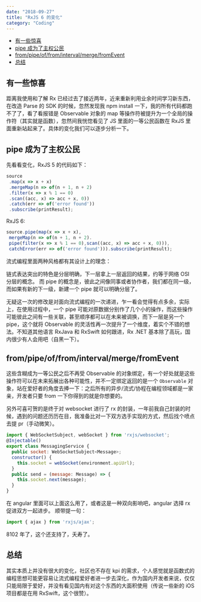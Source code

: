```yaml
---
date: "2018-09-27"
title: "RxJS 6 的变化"
category: "Coding"
---
```


<!-- TOC -->

- [有一些惊喜](#%E6%9C%89%E4%B8%80%E4%BA%9B%E6%83%8A%E5%96%9C)
- [pipe 成为了主权公民](#pipe-%E6%88%90%E4%B8%BA%E4%BA%86%E4%B8%BB%E6%9D%83%E5%85%AC%E6%B0%91)
- [from/pipe/of/from/interval/merge/fromEvent](#frompipeoffromintervalmergefromevent)
- [总结](#%E6%80%BB%E7%BB%93)

<!-- /TOC -->
## 有一些惊喜

距离我使用和了解 Rx 已经过去了接近两年，近来重新利用业余时间学习新东西，在改造 Parse 的 SDK 的时候，忽然发现我 npm install 一下，我的所有代码都跑不了了，看了看报错是 Observable 对象的 map 等操作符被提升为一个全局的操作符（其实就是函数），忽然间我恍惚看见了 JS 里面的一等公民函数在 RxJS 里面重新站起来了。具体的变化我们可以逐步分析一下。


## pipe 成为了主权公民

先看看变化，RxJS 5 的代码如下：

```js
source
 .map(x => x + x)
 .mergeMap(n => of(n + 1, n + 2)
 .filter(x => x % 1 == 0)
 .scan((acc, x) => acc + x, 0))
 .catch(err => of('error found'))
 .subscribe(printResult);
```

RxJS 6:

```js
source.pipe(map(x => x + x),
 mergeMap(n => of(n + 1, n + 2).
 pipe(filter(x => x % 1 == 0),scan((acc, x) => acc + x, 0))),
 catchError(err => of('error found'))).subscribe(printResult); 
```

流式编程里面两种风格都有其设计上的理念：

链式表达突出的特色是分层明确，下一层拿上一层返回的结果，约等于网络 OSI 分层的概念。
而 pipe 的概念是，彼此之间像同事或者协作者，我们都在同一级，而如果有新的下一级，新建一个 pipe 就可以明确分层了。

无疑这一次的修改是对面向流式编程的一次递进，乍一看会觉得有点多余，实际上，在使用过程中，一个 pipe 可能对原数据分别作了几个小的操作，而这些操作可能彼此之间有一些关联，甚至顺序都可以在未来被调换，而下一层是另一个 pipe，这个就将 Observable 的灵活性再一次提升了一个维度，着实个不错的想法。不知道其他语言 RxJava 和 RxSwift 如何跟进，Rx .NET 基本除了高玩，国内很少有人会用吧（自黑一下）。


## from/pipe/of/from/interval/merge/fromEvent

这些含糊成为一等公民之后不再受 Observable 的对象绑定，有一个好处就是这些操作符可以在未来拓展出各种可能性，并不一定绑定返回的是一个 `Observable` 对象，站在爱好者的角度去捧一下：之后所有的异步/流式/协程在编程领域都是一家亲，开发者只要 from 一下你得到的就是你想要的。

另外可喜可贺的是终于对 websocket 进行了 rx 的封装，一年前我自己封装的时候，遇到的问题还历历在目，我准备比对一下双方选手实现的方式，然后找个喷点去提 pr（手动微笑）。


```js
import { WebSocketSubject, webSocket } from 'rxjs/websocket';
@Injectable()
export class MessagingService {
  public socket: WebSocketSubject<Message>;
  constructor() {
    this.socket = webSocket(environment.apiUrl);
  }
  public send = (message: Message) => {
    this.socket.next(message);
  }
}
```

在 angular 里面可以上面这么用了，或者这是一种双向影响吧，angular 选择 rx 促进双方一起进步。
顺带提一句：

```js
import { ajax } from 'rxjs/ajax';
```

8102 年了，这个还支持了，夭寿了。


## 总结

其实本质上并没有很大的变化，社区也不存在 kpi 的需求，个人感觉就是函数式的编程思想可能更容易让流式编程爱好者进一步去深化，作为国内开发者来说，仅仅只能局限于爱好，并没有看见国内有对这个东西的大面积使用（传说一些新的 iOS 项目都是在用 RxSwift，这个很赞）。

